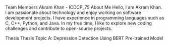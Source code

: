 Team Members
Akram Khan - ICDCP_75
About Me
Hello, I am Akram Khan. I am passionate about technology and enjoy working on software development projects. I have experience in programming languages such as C, C++, Python, and Java. In my free time, I like to explore new coding challenges and contribute to open-source projects.

Thesis
Thesis Topic A: Depression Detection Using BERT Pre-trained Model

